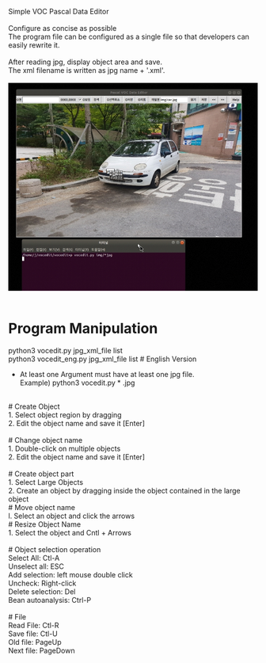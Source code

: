 Simple VOC Pascal Data Editor <br>
<br>
Configure as concise as possible <br>
The program file can be configured as a single file so that developers can easily rewrite it. <br>
<br>
After reading jpg, display object area and save. <br>
The xml filename is written as jpg name + '.xml'. <br>
<br>
![VOCEDIT](./image/VOC.jpg) <br>
<br>
# Program Manipulation <br>
  python3 vocedit.py jpg_xml_file list <br>
  python3 vocedit_eng.py jpg_xml_file list # English Version <br>
  - At least one Argument must have at least one jpg file. <br>
 Example) python3 vocedit.py * .jpg <br>
<br>
# Create Object <br>
 1. Select object region by dragging <br>
 2. Edit the object name and save it [Enter] <br>
<br>
# Change object name <br>
 1. Double-click on multiple objects <br>
 2. Edit the object name and save it [Enter] <br>
<br>
# Create object part <br>
 1. Select Large Objects <br>
 2. Create an object by dragging inside the object contained in the large object <br>
# Move object name <br>
 l. Select an object and click the arrows <br>
# Resize Object Name <br>
 1. Select the object and Cntl + Arrows <br>
<br>
# Object selection operation <br>
    Select All: Ctl-A <br>
    Unselect all: ESC <br>
    Add selection: left mouse double click <br>
    Uncheck: Right-click <br>
    Delete selection: Del <br>
    Bean autoanalysis: Ctrl-P <br>
    <br>
# File <br>
    Read File: Ctl-R <br>
    Save file: Ctl-U <br>
    Old file: PageUp <br>
    Next file: PageDown <br>
